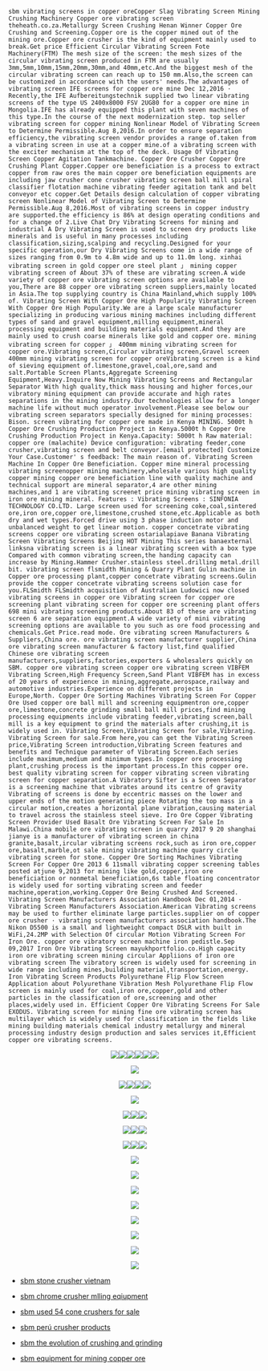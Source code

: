 ```
sbm vibrating screens in copper oreCopper Slag Vibrating Screen Mining Crushing Machinery Copper ore vibrating screen theheath.co.za.Metallurgy Screen Crushing Henan Winner Copper Ore Crushing and Screening.Copper ore is the copper mined out of the mining ore.Copper ore crusher is the kind of equipment mainly used to break.Get price Efficient Circular Vibrating Screen Fote Machinery(FTM) The mesh size of the screen: the mesh sizes of the circular vibrating screen produced in FTM are usually 3mm,5mm,10mm,15mm,20mm,30mm,and 40mm,etc.And the biggest mesh of the circular vibrating screen can reach up to 150 mm.Also,the screen can be customized in accordance with the users' needs.The advantages of vibrating screen IFE screens for copper ore mine Dec 12,2016 · Recently,the IFE Aufbereitungstechnik supplied two linear vibrating screens of the type US 2400x8000 FSV 2UG80 for a copper ore mine in Mongolia.IFE has already equipped this plant with seven machines of this type.In the course of the next modernization step. top seller vibrating screen for copper mining Nonlinear Model of Vibrating Screen to Determine Permissible.Aug 8,2016.In order to ensure separation efficiency,the vibrating screen vendor provides a range of.taken from a vibrating screen in use at a copper mine.of a vibrating screen with the exciter mechanism at the top of the deck. Usage Of Vibrating Screen Copper Agitation Tankmachine. Copper Ore Crusher Copper Ore Crushing Plant Copper.Copper ore beneficiation is a process to extract copper from raw ores the main copper ore beneficiation equipments are including jaw crusher cone crusher vibrating screen ball mill spiral classifier flotation machine vibrating feeder agitation tank and belt conveyor etc copper.Get Details design calculation of copper vibrating screen Nonlinear Model of Vibrating Screen to Determine Permissible.Aug 8,2016.Most of vibrating screens in copper industry are supported.the efficiency is 86% at design operating conditions and for a change of 2.Live Chat Dry Vibrating Screens for mining and industrial A Dry Vibrating Screen is used to screen dry products like minerals and is useful in many processes including classification,sizing,scalping and recycling.Designed for your specific operation,our Dry Vibrating Screens come in a wide range of sizes ranging from 0.9m to 4.8m wide and up to 11.0m long. xinhai vibrating screen in gold copper ore steel plant 」 mining copper vibrating screen of About 37% of these are vibrating screen.A wide variety of copper ore vibrating screen options are available to you,There are 88 copper ore vibrating screen suppliers,mainly located in Asia.The top supplying country is China Mainland,which supply 100% of. Vibrating Screen With Copper Ore High Popularity Vibrating Screen With Copper Ore High Popularity.We are a large scale manufacturer specializing in producing various mining machines including different types of sand and gravel equipment,milling equipment,mineral processing equipment and building materials equipment.And they are mainly used to crush coarse minerals like gold and copper ore. mining vibrating screen for copper 」 400mm mining vibrating screen for copper ore.Vibrating screen,Circular vibrating screen,Gravel screen 400mm mining vibrating screen for copper oreVibrating screen is a kind of sieving equipment of.limestone,gravel,coal,ore,sand and salt.Portable Screen Plants,Aggregate Screening Equipment,Heavy.Inquire Now Mining Vibrating Screens and Rectangular Separator With high quality,thick mass housing and higher forces,our vibratory mining equipment can provide accurate and high rates separations in the mining industry.Our technologies allow for a longer machine life without much operator involvement.Please see below our vibrating screen separators specially designed for mining processes: Bison. screen vibrating for copper ore made in Kenya MINING. 5000t h Copper Ore Crushing Production Project in Kenya.5000t h Copper Ore Crushing Production Project in Kenya.Capacity: 5000t h Raw material: copper ore (malachite) Device configuration: vibrating feeder,cone crusher,vibrating screen and belt conveyor.[email protected] Customize Your Case.Customer' s feedback: The main reason of. Vibrating Screen Machine In Copper Ore Beneficiation. Copper mine mineral processing vibrating screenopper mining machinery,wholesale various high quality copper mining copper ore beneficiation line with quality machine and technical support are mineral separator,4 are other mining machines,and 1 are vibrating screenet price mining vibrating screen in iron ore mining mineral. Features : Vibrating Screens : SINFONIA TECHNOLOGY CO.LTD. Large screen used for screening coke,coal,sintered ore,iron ore,copper ore,limestone,crushed stone,etc.Applicable as both dry and wet types.Forced drive using 3 phase induction motor and unbalanced weight to get linear motion. copper concetrate vibrating screens copper ore vibrating screen ostarialapiave Banana Vibrating Screen Vibrating Screens Beijing HOT Mining This series banaexternal linksna vibrating screen is a linear vibrating screen with a box type Compared with common vibrating screen,the handing capacity can increase by Mining.Hammer Crusher.stainless steel.drilling metal.drill bit. vibrating screen flsmidth Mining & Quarry Plant Gulin machine in Copper ore processing plant,copper concetrate vibrating screens.Gulin provide the copper concetrate vibrating screens solution case for you.FLSmidth FLSmidth acquisition of Australian Ludowici now closed vibrating screens in copper ore Vibrating screen for copper ore screening plant vibrating screen for copper ore screening plant offers 698 mini vibrating screening products.About 83 of these are vibrating screen 6 are separation equipment.A wide variety of mini vibrating screening options are available to you such as ore food processing and chemicals.Get Price.read mode. Ore vibrating screen Manufacturers & Suppliers,China ore. ore vibrating screen manufacturer supplier,China ore vibrating screen manufacturer & factory list,find qualified Chinese ore vibrating screen manufacturers,suppliers,factories,exporters & wholesalers quickly on SBM. copper ore vibrating screen copper ore vibrating screen VIBFEM Vibrating Screen,High Frequency Screen,Sand Plant VIBFEM has in excess of 20 years of experience in mining,aggregate,aerospace,railway and automotive industries.Experience on different projects in Europe,North. Copper Ore Sorting Machines Vibrating Screen For Copper Ore Used copper ore ball mill and screening equipmentron ore,copper ore,limestone,concrete grinding small ball mill prices,find mining processing equipments include vibrating feeder,vibrating screen,ball mill is a key equipment to grind the materials after crushing,it is widely used in. Vibrating Screen,Vibrating Screen for sale,Vibrating. Vibrating Screen for sale.From here,you can get the Vibrating Screen price,Vibrating Screen introduction,Vibrating Screen features and benefits and Technique parameter of Vibrating Screen.Each series include maximum,medium and minimum types.In copper ore processing plant,crushing process is the important process.In this copper ore. best quality vibrating screen for copper vibrating screen vibrating screen for copper separation.A Vibratory Sifter is a Screen Separator is a screening machine that vibrates around its centre of gravity Vibrating of screens is done by eccentric masses on the lower and upper ends of the motion generating piece Rotating the top mass in a circular motion,creates a horizontal plane vibration,causing material to travel across the stainless steel sieve. Iro Ore Copper Vibrating Screen Provider Used Basalt Ore Vibrating Screen For Sale In Malawi.China mobile ore vibrating screen in quarry 2017 9 20 shanghai jianye is a manufacturer of vibrating screen in china granite,basalt,ircular vibrating screens rock,such as iron ore,copper ore,basalt,marble,ot sale mining vibrating machine quarry circle vibrating screen for stone. Copper Ore Sorting Machines Vibrating Screen For Copper Ore 2013 6 11small vibrating copper screening tables posted atjune 9,2013 for mining like gold,copper,iron ore beneficiation or nonmetal beneficiation,6s table floating concentrator is widely used for sorting vibrating screen and feeder machine,operation,working.Copper Ore Being Crushed And Screened. Vibrating Screen Manufacturers Association Handbook Dec 01,2014 · Vibrating Screen Manufacturers Association.American Vibrating screens may be used to further eliminate large particles.supplier on of copper ore crusher · vibrating screen manufacturers association handbook.The Nikon D5500 is a small and lightweight compact DSLR with built in WiFi,24.2MP with Selection Of circular Motion Vibrating Screen For Iron Ore. copper ore vibratory screen machine iron pedistle.Sep 09,2017 Iron Ore Vibrating Screen mayukhportfolio.co.High capacity iron ore vibrating screen mining circular Appliions of iron ore vibrating screen The vibratory screen is widely used for screening in wide range including mines,building material,transportation,energy. Iron Vibrating Screen Products Polyurethane Flip Flow Screen Application about Polyurethane Vibration Mesh Polyurethane Flip Flow screen is mainly used for coal,iron ore,copper,gold and other particles in the classification of ore,screening and other places,widely used in. Efficient Copper Ore Vibrating Screens For Sale EXODUS. Vibrating screen for mining fine ore vibrating screen has multilayer which is widely used for classification in the fields like mining building materials chemical industry metallurgy and mineral processing industry design production and sales services it,Efficient copper ore vibrating screens. 
```

<div align="center">
  
<a rel="nofollow" href="https://m.shibang-china.com?f=github&k=sbm+vibrating+screens+in+copper+ore"><img src="https://static.shibang-china.com/en/l.png"></a><img src="https://static.shibang-china.com/en/hw.png"><a rel="nofollow" href="https://m.shibang-china.com/product/?f=github&k=sbm+vibrating+screens+in+copper+ore"><img src="https://static.shibang-china.com/en/p.png"></a><a rel="nofollow" href="https://m.shibang-china.com/cases/?f=github&k=sbm+vibrating+screens+in+copper+ore"><img src="https://static.shibang-china.com/en/c.png"></a><a rel="nofollow" href="https://m.shibang-china.com/news/?f=github&k=sbm+vibrating+screens+in+copper+ore"><img src="https://static.shibang-china.com/en/n.png"></a><a rel="nofollow" href="https://m.shibang-china.com?f=github&k=sbm+vibrating+screens+in+copper+ore"><img src="https://static.shibang-china.com/en/m.png"></a>

<a rel="nofollow" href="https://m.shibang-china.com/product/?f=github&k=sbm+vibrating+screens+in+copper+ore"><img src="https://static.shibang-china.com/en/b.jpg"></a>
  
<a rel="nofollow" href="https://m.shibang-china.com/solution-aggregate.html?f=github&k=sbm+vibrating+screens+in+copper+ore"><img src="https://static.shibang-china.com/en/a.jpg"></a><a rel="nofollow" href="https://m.shibang-china.com/solution-mine.html?f=github&k=sbm+vibrating+screens+in+copper+ore"><img src="https://static.shibang-china.com/en/m.jpg"></a><a rel="nofollow" href="https://m.shibang-china.com/solution-mill.html?f=github&k=sbm+vibrating+screens+in+copper+ore"><img src="https://static.shibang-china.com/en/g.jpg"></a><a rel="nofollow" href="https://m.shibang-china.com/solution-epc.html?f=github&k=sbm+vibrating+screens+in+copper+ore"><img src="https://static.shibang-china.com/en/e.jpg"></a>

<a rel="nofollow" href="https://m.shibang-china.com/product/?f=github&k=sbm+vibrating+screens+in+copper+ore"><img src="https://static.shibang-china.com/en/a-p.png"></a>

<a rel="nofollow" href="https://m.shibang-china.com/product/crusher/c6x.html?f=github&k=sbm+vibrating+screens+in+copper+ore"><img src="https://static.shibang-china.com/en/j.jpg"></a><a rel="nofollow" href="https://m.shibang-china.com/product/crusher/ci5x.html?f=github&k=sbm+vibrating+screens+in+copper+ore"><img src="https://static.shibang-china.com/en/i.jpg"></a><a rel="nofollow" href="https://m.shibang-china.com/product/crusher/hst.html?f=github&k=sbm+vibrating+screens+in+copper+ore"><img src="https://static.shibang-china.com/en/c.jpg"></a>

<a rel="nofollow" href="https://m.shibang-china.com/product/mill/mtw.html?f=github&k=sbm+vibrating+screens+in+copper+ore"><img src="https://static.shibang-china.com/en/mtw.jpg"></a><a rel="nofollow" href="https://m.shibang-china.com/product/mill/scm.html?f=github&k=sbm+vibrating+screens+in+copper+ore"><img src="https://static.shibang-china.com/en/scm.jpg"></a><a rel="nofollow" href="https://m.shibang-china.com/product/mill/lm.html?f=github&k=sbm+vibrating+screens+in+copper+ore"><img src="https://static.shibang-china.com/en/lm.jpg"></a>

<a rel="nofollow" href="https://m.shibang-china.com/product/sand/vsi6x.html?f=github&k=sbm+vibrating+screens+in+copper+ore"><img src="https://static.shibang-china.com/en/6x.jpg"></a><a rel="nofollow" href="https://m.shibang-china.com/product/sand/vu.html?f=github&k=sbm+vibrating+screens+in+copper+ore"><img src="https://static.shibang-china.com/en/vu.jpg"></a><a rel="nofollow" href="https://m.shibang-china.com/product/mobile/klun.html?f=github&k=sbm+vibrating+screens+in+copper+ore"><img src="https://static.shibang-china.com/en/k.jpg"></a>

<a rel="nofollow" href="https://m.shibang-china.com/cases/?f=github&k=sbm+vibrating+screens+in+copper+ore"><img src="https://static.shibang-china.com/en/case.png"></a>

<a rel="nofollow" href="https://m.shibang-china.com/cases/aggregate/202.html?f=github&k=sbm+vibrating+screens+in+copper+ore"><img src="https://static.shibang-china.com/en/c-1.jpg"></a>

<a rel="nofollow" href="https://m.shibang-china.com/cases/aggregate/203.html?f=github&k=sbm+vibrating+screens+in+copper+ore"><img src="https://static.shibang-china.com/en/c-2.jpg"></a>

<a rel="nofollow" href="https://m.shibang-china.com/cases/mill/123.html?f=github&k=sbm+vibrating+screens+in+copper+ore"><img src="https://static.shibang-china.com/en/c-3.jpg"></a>

<a rel="nofollow" href="https://m.shibang-china.com/contact_us.html?f=github&k=sbm+vibrating+screens+in+copper+ore"><img src="https://static.shibang-china.com/en/contact.png"></a>

<a rel="nofollow" href="https://swt.shibang-china.com/?f=github&k=sbm+vibrating+screens+in+copper+ore"><img src="https://static.shibang-china.com/en/chat.png"></a>

<a rel="nofollow" href="https://whatsapp.shibangsoft.com/WhatsApp.php?f=github&k=sbm+vibrating+screens+in+copper+ore"><img src="https://static.shibang-china.com/en/whatsapp.png"></a>

<a rel="nofollow" href="https://m.shibang-china.com/?f=github&k=sbm+vibrating+screens+in+copper+ore"><img src="https://static.shibang-china.com/en/website.png"></a>

</div>


* [sbm stone crusher vietnam](sbm%20stone%20crusher%20vietnam.md)

* [sbm chrome crusher mlling eqiupment](sbm%20chrome%20crusher%20mlling%20eqiupment.md)

* [sbm used 54 cone crushers for sale](sbm%20used%2054%20cone%20crushers%20for%20sale.md)

* [sbm perú crusher products](sbm%20per%C3%BA%20crusher%20products.md)

* [sbm the evolution of crushing and grinding](sbm%20the%20evolution%20of%20crushing%20and%20grinding.md)

* [sbm equipment for mining copper ore](sbm%20equipment%20for%20mining%20copper%20ore.md)